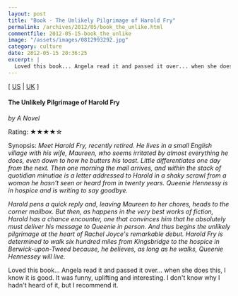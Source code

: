```yaml
---
layout: post
title: "Book - The Unlikely Pilgrimage of Harold Fry"
permalink: /archives/2012/05/book_the_unlike.html
commentfile: 2012-05-15-book_the_unlike
image: "/assets/images/0812993292.jpg"
category: culture
date: 2012-05-15 20:36:25
excerpt: |
  Loved this book... Angela read it and passed it over... when she does this, I know it is good.  It was funny, uplifting and interesting.  I don't know why I hadn't heard of it, but I recommend it.
---
```


\[ [US](http://www.amazon.com/o/asin/0812993292) | [UK](http://www.amazon.co.uk/o/asin/0812993292) \]

#### The Unlikely Pilgrimage of Harold Fry

<em>by A Novel</em>

Rating: ★★★★☆

<div class="book_synopsis" markdown="1">
Synopsis: <em>Meet Harold Fry, recently retired. He lives in a small English village with his wife, Maureen, who seems irritated by almost everything he does, even down to how he butters his toast. Little differentiates one day from the next. Then one morning the mail arrives, and within the stack of quotidian minutiae is a letter addressed to Harold in a shaky scrawl from a woman he hasn't seen or heard from in twenty years. Queenie Hennessy is in hospice and is writing to say goodbye.

Harold pens a quick reply and, leaving Maureen to her chores, heads to the corner mailbox. But then, as happens in the very best works of fiction, Harold has a chance encounter, one that convinces him that he absolutely must deliver his message to Queenie in person. And thus begins the unlikely pilgrimage at the heart of Rachel Joyce's remarkable debut. Harold Fry is determined to walk six hundred miles from Kingsbridge to the hospice in Berwick-upon-Tweed because, he believes, as long as he walks, Queenie Hennessey will live.</em>

</div>

Loved this book... Angela read it and passed it over... when she does this, I know it is good. It was funny, uplifting and interesting. I don't know why I hadn't heard of it, but I recommend it.
